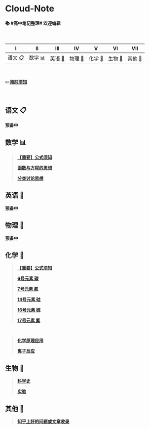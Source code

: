 # Cloud-Note
#### :books: #高中笔记整理# 欢迎编辑</br></br></br>

<!-- ![](https://img.shields.io/badge/update-today-blue.svg) ![](https://img.shields.io/badge/gitbook-making-lightgrey.svg)</br> -->
| I | II | III | IV | V | VI | VII |
| :--------: | :---------: | :---------: | :---------: | :---------: | :---------: | :---------: |
|语文 [:clipboard:](#语文-clipboard) |数学 [:bar_chart:](#数学-bar_chart)| 英语 [:abcd:](英语-abcd)| 物理 [:dizzy:](#物理-dizzy) |化学 [:pill:](#化学-pill)| 生物 [:microscope:](#生物-microscope)| 其他 [:book:](#其他-book)|

</br>

:pencil2:[**阅前须知**](https://github.com/XwYuanzhang/Cloud-Note/blob/master/notes/B%20版/其他/阅前须知.md)

</br>

## 语文 :clipboard:

**预备中**

## 数学 :bar_chart:

>[**【重要】公式须知**](https://github.com/XwYuanzhang/Cloud-Note/blob/master/notes/B%20版/其他/公式须知.md)
>
>[**函数与方程的思想**](https://github.com/XwYuanzhang/Cloud-Note/blob/master/notes/B%20版/数学/函数与方程的思想.md)
>
>[**分类讨论思想**](https://github.com/XwYuanzhang/Cloud-Note/blob/09338d07ae0b2db4030c3ec2298a1809a385300e/notes/B%20版/数学/分类讨论思想.md)

## 英语 :abcd:

**预备中**

## 物理 :dizzy:

**预备中**

## 化学 :pill:

>[**【重要】公式须知**](https://github.com/XwYuanzhang/Cloud-Note/blob/master/notes/B%20版/其他/公式须知.md)
>
>[**6号元素 碳**](https://github.com/XwYuanzhang/Cloud-Note/blob/master/notes/B%20版/化学/C%20碳.md)
>
>[**7号元素 氮**](https://github.com/XwYuanzhang/Cloud-Note/blob/master/notes/B%20版/化学/N%20氮.md)
>
>[**14号元素 硅**](https://github.com/XwYuanzhang/Cloud-Note/blob/master/notes/B%20版/化学/Si%20硅.md)
>
>[**16号元素 硫**](https://github.com/XwYuanzhang/Cloud-Note/blob/master/notes/B%20版/化学/S%20硫.md)
>
>[**17号元素 氯**](https://github.com/XwYuanzhang/Cloud-Note/blob/master/notes/B%20版/化学/Cl%20氯.md)

</br>

>[**化学原理应用**](https://github.com/XwYuanzhang/Cloud-Note/blob/master/notes/B%20版/化学/化学原理应用.md)
>
>[**离子反应**](https://github.com/XwYuanzhang/Cloud-Note/blob/92f9b2e57232ea889c89f3bab9a4bcc3e604d992/notes/B%20版/化学/离子反应.md)

## 生物 :microscope:

>[**科学史**](https://github.com/XwYuanzhang/Cloud-Note/blob/master/notes/B%20版/生物/科学史.md)
>
>[**实验**](https://github.com/XwYuanzhang/Cloud-Note/blob/master/notes/B%20版/生物/实验.md)

## 其他 :book:

>[**知乎上好的问题或文章收录**](https://github.com/XwYuanzhang/Cloud-Note/blob/master/notes/B%20版/其他/知乎上好的问题-文章收录.md)
